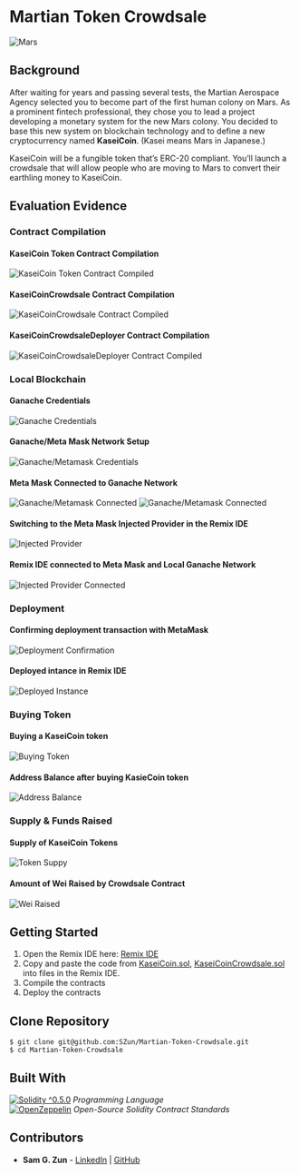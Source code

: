 # Martian Token Crowdsale

![Mars](./assets/images/mars.png)

## Background

After waiting for years and passing several tests, the Martian Aerospace Agency selected you to become part of the first human colony on Mars. As a prominent fintech professional, they chose you to lead a project developing a monetary system for the new Mars colony. You decided to base this new system on blockchain technology and to define a new cryptocurrency named **KaseiCoin**. (Kasei means Mars in Japanese.)

KaseiCoin will be a fungible token that’s ERC-20 compliant. You’ll launch a crowdsale that will allow people who are moving to Mars to convert their earthling money to KaseiCoin.

## Evaluation Evidence

### Contract Compilation

#### KaseiCoin Token Contract Compilation
![KaseiCoin Token Contract Compiled](./assets/images/kasecoin_compiled.png)

#### KaseiCoinCrowdsale Contract Compilation
![KaseiCoinCrowdsale Contract Compiled](./assets/images/kasecoincrowdsale_compiled.png)

#### KaseiCoinCrowdsaleDeployer Contract Compilation
![KaseiCoinCrowdsaleDeployer Contract Compiled](./assets/images/kasecoincrowdsaledeployer_compiled.png)

### Local Blockchain

#### Ganache Credentials
![Ganache Credentials](./assets/images/ganache_credentials.png)

#### Ganache/Meta Mask Network Setup
![Ganache/Metamask Credentials](./assets/images/ganache_metamask_network.png)

#### Meta Mask Connected to Ganache Network
![Ganache/Metamask Connected](./assets/images/ganache_metamask_connected.png)
![Ganache/Metamask Connected](./assets/images/ganache_metamask_connected_2.png)

#### Switching to the Meta Mask Injected Provider in the Remix IDE
![Injected Provider](./assets/images/injected_provider.png)

#### Remix IDE connected to Meta Mask and Local Ganache Network
![Injected Provider Connected](./assets/images/connected.png)

### Deployment

#### Confirming deployment transaction with MetaMask
![Deployment Confirmation](./assets/images/deployment_confirmation.png)

#### Deployed intance in Remix IDE
![Deployed Instance](./assets/images/deployed_instance.png)

### Buying Token

#### Buying a KaseiCoin token
![Buying Token](./assets/images/buying.png)

#### Address Balance after buying KasieCoin token
![Address Balance](./assets/images/balance.png)

### Supply & Funds Raised

#### Supply of KaseiCoin Tokens
![Token Suppy](./assets/images/supply.png)

#### Amount of Wei Raised by Crowdsale Contract
![Wei Raised](./assets/images/wei_raised.png)

## Getting Started

1. Open the Remix IDE here: [Remix IDE](https://remix.ethereum.org/)
2. Copy and paste the code from [KaseiCoin.sol](https://github.com/SZun/Martian-Token-Crowdsale/blob/main/contracts/KaseiCoin.sol), [KaseiCoinCrowdsale.sol](https://github.com/SZun/Martian-Token-Crowdsale/blob/main/contracts/KaseiCoinCrowdsale.sol) into files in the Remix IDE.
3. Compile the contracts
4. Deploy the contracts

## Clone Repository
```
$ git clone git@github.com:SZun/Martian-Token-Crowdsale.git
$ cd Martian-Token-Crowdsale
```

## Built With
[![Solidity ^0.5.0](https://img.shields.io/badge/Solidity-e6e6e6?style=for-the-badge&logo=solidity&logoColor=black)]([https://docs.soliditylang.org/en/latest/) *Programming Language* <br>
[![OpenZeppelin](https://img.shields.io/badge/OpenZeppelin-4E5EE4?logo=OpenZeppelin&logoColor=fff&style=for-the-badge)]([https://docs.soliditylang.org/en/latest/) *Open-Source Solidity Contract Standards*


## Contributors
- **Sam G. Zun** - [LinkedIn](https://www.linkedin.com/in/szun/) | [GitHub](https://github.com/SZun)

